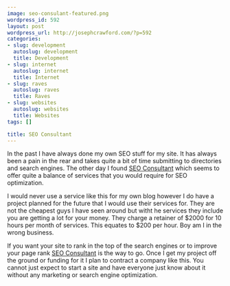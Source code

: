 ```yaml
--- 
image: seo-consulant-featured.png
wordpress_id: 592
layout: post
wordpress_url: http://josephcrawford.com/?p=592
categories: 
- slug: development
  autoslug: development
  title: Development
- slug: internet
  autoslug: internet
  title: Internet
- slug: raves
  autoslug: raves
  title: Raves
- slug: websites
  autoslug: websites
  title: Websites
tags: []

title: SEO Consultant
---
```


In the past I have always done my own SEO stuff for my site.  It has always been a pain in the rear and takes quite a bit of time submitting to directories and search engines.  The other day I found [SEO Consultant](http://www.shimonsandler.com/?p=200) which seems to offer quite a balance of services that you would require for SEO optimization.

I would never use a service like this for my own blog however I do have a project planned for the future that I would use their services for.  They are not the cheapest guys I have seen around but witht he services they include you are getting a lot for your money.  They charge a retainer of $2000 for 10 hours per month of services.  This equates to $200 per hour.  Boy am I in the wrong business.

If you want your site to rank in the top of the search engines or to improve your page rank [SEO Consultant](http://www.shimonsandler.com/?p=200) is the way to go.  Once I get my project off the ground or funding for it I plan to contract a company like this.  You cannot just expect to start a site and have everyone just know about it without any marketing or search engine optimization.
